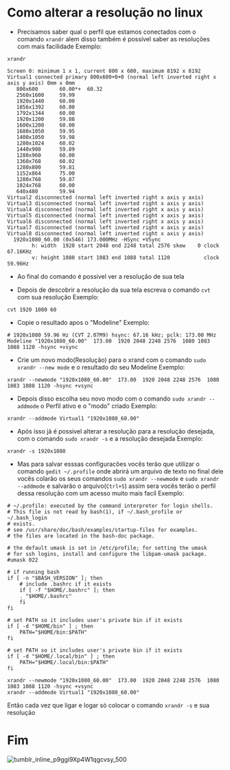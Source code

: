 # Como alterar a resolução no linux

- Precisamos saber qual o perfil que estamos conectados com o comando `xrandr` alem disso também é possível saber as resoluções com mais facilidade
Exemplo:
``` 
xrandr 
```
```
Screen 0: minimum 1 x 1, current 800 x 600, maximum 8192 x 8192
Virtual1 connected primary 800x600+0+0 (normal left inverted right x axis y axis) 0mm x 0mm
   800x600       60.00*+  60.32  
   2560x1600     59.99  
   1920x1440     60.00  
   1856x1392     60.00  
   1792x1344     60.00  
   1920x1200     59.88  
   1600x1200     60.00  
   1680x1050     59.95  
   1400x1050     59.98  
   1280x1024     60.02  
   1440x900      59.89  
   1280x960      60.00  
   1360x768      60.02  
   1280x800      59.81  
   1152x864      75.00  
   1280x768      59.87  
   1024x768      60.00  
   640x480       59.94  
Virtual2 disconnected (normal left inverted right x axis y axis)
Virtual3 disconnected (normal left inverted right x axis y axis)
Virtual4 disconnected (normal left inverted right x axis y axis)
Virtual5 disconnected (normal left inverted right x axis y axis)
Virtual6 disconnected (normal left inverted right x axis y axis)
Virtual7 disconnected (normal left inverted right x axis y axis)
Virtual8 disconnected (normal left inverted right x axis y axis)
  1920x1080_60.00 (0x546) 173.000MHz -HSync +VSync
        h: width  1920 start 2048 end 2248 total 2576 skew    0 clock  67.16KHz
        v: height 1080 start 1083 end 1088 total 1120           clock  59.96Hz
```
- Ao final do comando é possivel ver a resolução de sua tela

- Depois de descobrir a resolução da sua tela escreva o comando `cvt` com sua resolução
Exemplo:
```
cvt 1920 1080 60
```
- Copie o resultado apos o "Modeline"
Exemplo:
```
# 1920x1080 59.96 Hz (CVT 2.07M9) hsync: 67.16 kHz; pclk: 173.00 MHz
Modeline "1920x1080_60.00"  173.00  1920 2048 2248 2576  1080 1083 1088 1120 -hsync +vsync
```
- Crie um novo modo(Resolução) para o xrand com o comando `sudo xrandr --new mode` e o resultado do seu Modeline
Exemplo:
```
xrandr --newmode "1920x1080_60.00"  173.00  1920 2048 2248 2576  1080 1083 1088 1120 -hsync +vsync
```
- Depois disso escolha seu novo modo com o comando `sudo xrandr --addmode` o Perfil ativo e o "modo" criado
Exemplo:
```
xrandr --addmode Virtual1 "1920x1080_60.00"
```
- Após isso já é possivel alterar a resolução para a resolução desejada, com o comando `sudo xrandr -s` e a resolução desejada 
Exemplo:
```
xrandr -s 1920x1080
```
- Mas para salvar esssas configuracões vocês terão que utilizar o comando `gedit ~/.profile` onde abrirá um arquivo de texto no final dele vocês colarão os seus comandos `sudo xrandr --newmode` e `sudo xrandr --addmode` e salvarão o arquivo(`Ctrl+S`) assim sera vocês terão o perfil dessa resolução com um acesso muito mais facíl
Exemplo:
```
# ~/.profile: executed by the command interpreter for login shells.
# This file is not read by bash(1), if ~/.bash_profile or ~/.bash_login
# exists.
# see /usr/share/doc/bash/examples/startup-files for examples.
# the files are located in the bash-doc package.

# the default umask is set in /etc/profile; for setting the umask
# for ssh logins, install and configure the libpam-umask package.
#umask 022

# if running bash
if [ -n "$BASH_VERSION" ]; then
    # include .bashrc if it exists
    if [ -f "$HOME/.bashrc" ]; then
	. "$HOME/.bashrc"
    fi
fi

# set PATH so it includes user's private bin if it exists
if [ -d "$HOME/bin" ] ; then
    PATH="$HOME/bin:$PATH"
fi

# set PATH so it includes user's private bin if it exists
if [ -d "$HOME/.local/bin" ] ; then
    PATH="$HOME/.local/bin:$PATH"
fi

xrandr --newmode "1920x1080_60.00"  173.00  1920 2048 2248 2576  1080 1083 1088 1120 -hsync +vsync
xrandr --addmode Virtual1 "1920x1080_60.00"
```
Então cada vez que ligar e logar só colocar o comando `xrandr -s` e sua resolução

# Fim

![tumblr_inline_p9ggi9Xp4W1qgcvsy_500](https://user-images.githubusercontent.com/59977779/125785589-2f000580-a14c-4bc2-98c0-2fe72681303f.gif)

